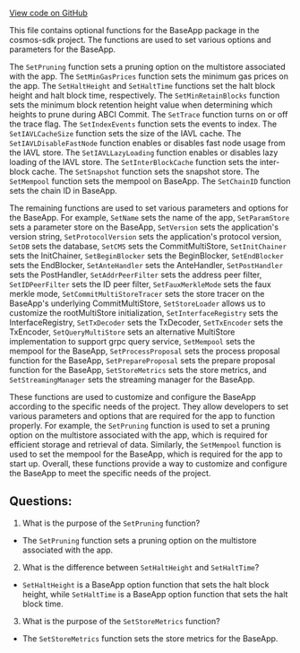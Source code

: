 [View code on GitHub](https://github.com/cosmos/cosmos-sdk/blob/main/baseapp/options.go)

This file contains optional functions for the BaseApp package in the cosmos-sdk project. The functions are used to set various options and parameters for the BaseApp. 

The `SetPruning` function sets a pruning option on the multistore associated with the app. The `SetMinGasPrices` function sets the minimum gas prices on the app. The `SetHaltHeight` and `SetHaltTime` functions set the halt block height and halt block time, respectively. The `SetMinRetainBlocks` function sets the minimum block retention height value when determining which heights to prune during ABCI Commit. The `SetTrace` function turns on or off the trace flag. The `SetIndexEvents` function sets the events to index. The `SetIAVLCacheSize` function sets the size of the IAVL cache. The `SetIAVLDisableFastNode` function enables or disables fast node usage from the IAVL store. The `SetIAVLLazyLoading` function enables or disables lazy loading of the IAVL store. The `SetInterBlockCache` function sets the inter-block cache. The `SetSnapshot` function sets the snapshot store. The `SetMempool` function sets the mempool on BaseApp. The `SetChainID` function sets the chain ID in BaseApp. 

The remaining functions are used to set various parameters and options for the BaseApp. For example, `SetName` sets the name of the app, `SetParamStore` sets a parameter store on the BaseApp, `SetVersion` sets the application's version string, `SetProtocolVersion` sets the application's protocol version, `SetDB` sets the database, `SetCMS` sets the CommitMultiStore, `SetInitChainer` sets the InitChainer, `SetBeginBlocker` sets the BeginBlocker, `SetEndBlocker` sets the EndBlocker, `SetAnteHandler` sets the AnteHandler, `SetPostHandler` sets the PostHandler, `SetAddrPeerFilter` sets the address peer filter, `SetIDPeerFilter` sets the ID peer filter, `SetFauxMerkleMode` sets the faux merkle mode, `SetCommitMultiStoreTracer` sets the store tracer on the BaseApp's underlying CommitMultiStore, `SetStoreLoader` allows us to customize the rootMultiStore initialization, `SetInterfaceRegistry` sets the InterfaceRegistry, `SetTxDecoder` sets the TxDecoder, `SetTxEncoder` sets the TxEncoder, `SetQueryMultiStore` sets an alternative MultiStore implementation to support grpc query service, `SetMempool` sets the mempool for the BaseApp, `SetProcessProposal` sets the process proposal function for the BaseApp, `SetPrepareProposal` sets the prepare proposal function for the BaseApp, `SetStoreMetrics` sets the store metrics, and `SetStreamingManager` sets the streaming manager for the BaseApp.

These functions are used to customize and configure the BaseApp according to the specific needs of the project. They allow developers to set various parameters and options that are required for the app to function properly. For example, the `SetPruning` function is used to set a pruning option on the multistore associated with the app, which is required for efficient storage and retrieval of data. Similarly, the `SetMempool` function is used to set the mempool for the BaseApp, which is required for the app to start up. Overall, these functions provide a way to customize and configure the BaseApp to meet the specific needs of the project.
## Questions: 
 1. What is the purpose of the `SetPruning` function?
- The `SetPruning` function sets a pruning option on the multistore associated with the app.

2. What is the difference between `SetHaltHeight` and `SetHaltTime`?
- `SetHaltHeight` is a BaseApp option function that sets the halt block height, while `SetHaltTime` is a BaseApp option function that sets the halt block time.

3. What is the purpose of the `SetStoreMetrics` function?
- The `SetStoreMetrics` function sets the store metrics for the BaseApp.